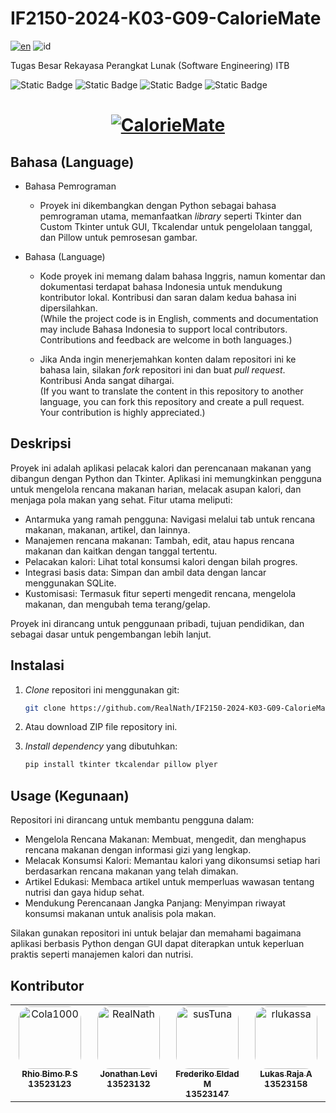 # IF2150-2024-K03-G09-CalorieMate
[![en](https://img.shields.io/badge/lang-EN-darkblue)](README.md)
![id](https://img.shields.io/badge/lang-ID-lightgrey)

Tugas Besar Rekayasa Perangkat Lunak (Software Engineering) ITB

![Static Badge](https://img.shields.io/badge/Status%20Proyek-Selesai-brightgreen)
![Static Badge](https://img.shields.io/badge/Lisensi-MIT-red)
![Static Badge](https://img.shields.io/badge/Proyek-Rekayasa%20Perangkat%20Lunak-purple)
![Static Badge](https://img.shields.io/badge/Bahasa-Python-fff700)

<h1 align="center">
  <a href="#!"><img src="https://readme-typing-svg.herokuapp.com?font=Righteous&size=35&pause=1000&color=FFFFFF&center=true&vCenter=true&width=550&lines=Selamat+Datang+Di+CalorieMate+!" alt="CalorieMate" /></a>
</h1>

## Bahasa (Language)

- Bahasa Pemrograman

    - Proyek ini dikembangkan dengan Python sebagai bahasa pemrograman utama, memanfaatkan *library* seperti Tkinter dan Custom Tkinter untuk GUI, Tkcalendar untuk pengelolaan tanggal, dan Pillow untuk pemrosesan gambar.

- Bahasa (Language)
 
    - Kode proyek ini memang dalam bahasa Inggris, namun komentar dan dokumentasi terdapat bahasa Indonesia untuk mendukung kontributor lokal. Kontribusi dan saran dalam kedua bahasa ini dipersilahkan.  
    (While the project code is in English, comments and documentation may include Bahasa Indonesia to support local contributors. Contributions and feedback are welcome in both languages.)
  
    - Jika Anda ingin menerjemahkan konten dalam repositori ini ke bahasa lain, silakan *fork* repositori ini dan buat *pull request*. Kontribusi Anda sangat dihargai.  
    (If you want to translate the content in this repository to another language, you can fork this repository and create a pull request. Your contribution is highly appreciated.)

## Deskripsi

Proyek ini adalah aplikasi pelacak kalori dan perencanaan makanan yang dibangun dengan Python dan Tkinter. Aplikasi ini memungkinkan pengguna untuk mengelola rencana makanan harian, melacak asupan kalori, dan menjaga pola makan yang sehat. Fitur utama meliputi:

- Antarmuka yang ramah pengguna: Navigasi melalui tab untuk rencana makanan, makanan, artikel, dan lainnya.
- Manajemen rencana makanan: Tambah, edit, atau hapus rencana makanan dan kaitkan dengan tanggal tertentu.
- Pelacakan kalori: Lihat total konsumsi kalori dengan bilah progres.
- Integrasi basis data: Simpan dan ambil data dengan lancar menggunakan SQLite.
- Kustomisasi: Termasuk fitur seperti mengedit rencana, mengelola makanan, dan mengubah tema terang/gelap.

Proyek ini dirancang untuk penggunaan pribadi, tujuan pendidikan, dan sebagai dasar untuk pengembangan lebih lanjut.

## Instalasi

1. *Clone* repositori ini menggunakan git:

   ```bash
   git clone https://github.com/RealNath/IF2150-2024-K03-G09-CalorieMate.git
   ```

2. Atau download ZIP file repository ini.

3. *Install* *dependency* yang dibutuhkan:

   ```bash
   pip install tkinter tkcalendar pillow plyer
   ```

## Usage (Kegunaan)

Repositori ini dirancang untuk membantu pengguna dalam:

- Mengelola Rencana Makanan: Membuat, mengedit, dan menghapus rencana makanan dengan informasi gizi yang lengkap.
- Melacak Konsumsi Kalori: Memantau kalori yang dikonsumsi setiap hari berdasarkan rencana makanan yang telah dimakan.
- Artikel Edukasi: Membaca artikel untuk memperluas wawasan tentang nutrisi dan gaya hidup sehat.
- Mendukung Perencanaan Jangka Panjang: Menyimpan riwayat konsumsi makanan untuk analisis pola makan.

Silakan gunakan repositori ini untuk belajar dan memahami bagaimana aplikasi berbasis Python dengan GUI dapat diterapkan untuk keperluan praktis seperti manajemen kalori dan nutrisi.

## Kontributor

<table>
  <tbody>
    <tr>
      <td align="center" valign="top" width="14.28%"><a href="https://github.com/Cola1000"><img style="border-radius: 20%" src="https://avatars.githubusercontent.com/u/143616767?v=4" width="100px;" alt="Cola1000"/><br /><sub><b>Rhio Bimo P S <br /> 13523123 </b></sub></a><br /></td>
      <td align="center" valign="top" width="14.28%"><a href="https://github.com/RealNath"><img style="border-radius: 20%" src="https://avatars.githubusercontent.com/u/87565567?v=4" width="100px;" alt="RealNath"/><br /><sub><b>Jonathan Levi <br /> 13523132 </b></sub></a><br /></td>
      <td align="center" valign="top" width="14.28%"><a href="https://github.com/susTuna"><img style="border-radius: 20%" src="https://avatars.githubusercontent.com/u/148179846?v=4" width="100px;" alt="susTuna"/><br /><sub><b>Frederiko Eldad M <br /> 13523147 </b></sub></a><br /></td>
      <td align="center" valign="top" width="14.28%"><a href="https://github.com/rlukassa"><img style="border-radius: 20%" src="https://avatars.githubusercontent.com/u/164935134?v=4" width="100px;" alt="rlukassa"/><br /><sub><b>Lukas Raja A <br /> 13523158 </b></sub></a><br /></td>
    </tr>
  </tbody>
</table>
